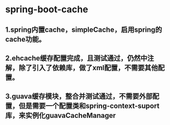 # spring-boot-cache
## 1.spring内置cache，simpleCache，启用spring的cache功能。
## 2.ehcache缓存配置完成，且测试通过，仍然中注解，除了引入了依赖库，做了xml配置，不需要其他配置。
## 3.guava缓存模块，整合并测试通过，不需要外部配置，但是需要一个配置类和spring-context-suport库，来实例化guavaCacheManager